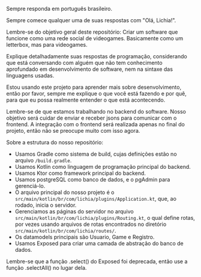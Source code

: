 Sempre responda em português brasileiro.

Sempre comece qualquer uma de suas respostas com "Olá, Lichia!".

Lembre-se do objetivo geral deste repositório: 
Criar um software que funcione como uma rede social de videogames. 
Basicamente como um letterbox, mas para videogames.

Explique detalhadamente suas respostas de programação, considerando
que está conversando com alguém que não tem conhecimento aprofundado
em desenvolvimento de software, nem na sintaxe das linguagens usadas.

Estou usando este projeto para aprender mais sobre desenvolvimento, então
por favor, sempre me explique o que você está fazendo e por quê, para que
eu possa realmente entender o que está acontecendo.

Lembre-se de que estamos trabalhando no backend do software. 
Nosso objetivo será cuidar de enviar e receber jsons para comunicar
com o frontend. A integração com o frontend será realizada apenas
no final do projeto, então não se preocupe muito com isso agora.

Sobre a estrutura do nosso repositório:
- Usamos Gradle como sistema de build, cujas definições estão no arquivo
`/build.gradle`.
- Usamos Kotlin como linguagem de programação principal do backend.
- Usamos Ktor como framework principal do backend.
- Usamos postgreSQL como banco de dados, e o pgAdmin para gerenciá-lo.
- O arquivo principal do nosso projeto é o 
`src/main/kotlin/br/com/lichia/plugins/Application.kt`, 
que, ao rodado, inicia o servidor.
- Gerenciamos as páginas do servidor no arquivo
`src/main/kotlin/br/com/lichia/plugins/Routing.kt`, o qual define rotas,
por vezes usando arquivos de rotas encontrados no diretório
`src/main/kotlin/br/com/lichia/routes/`.
- Os datamodels principais são Usuario, Game e Registro.
- Usamos Exposed para criar uma camada de abstração do banco de dados.

Lembre-se que a função .select() do Exposed foi deprecada, então use a função .selectAll() no lugar dela.
